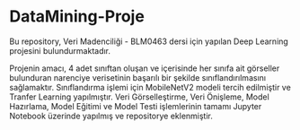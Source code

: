 # DataMining-Proje

Bu repository, Veri Madenciliği - BLM0463 dersi için yapılan Deep Learning projesini bulundurmaktadır.

Projenin amacı, 4 adet sınıftan oluşan ve içerisinde her sınıfa ait görseller bulunduran narenciye verisetinin başarılı bir şekilde sınıflandırılmasını sağlamaktır.
Sınıflandırma işlemi için MobileNetV2 modeli tercih edilmiştir ve Tranfer Learning yapılmıştır.
Veri Görselleştirme, Veri Önişleme, Model Hazırlama, Model Eğitimi ve Model Testi işlemlerinin tamamı Jupyter Notebook üzerinde yapılmış ve repositorye eklenmiştir.
